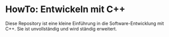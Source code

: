 # HowTo: Entwickeln mit C++

Diese Repository ist eine kleine Einführung in die Software-Entwicklung mit C++. Sie ist unvollständig und wird ständig erweitert.
